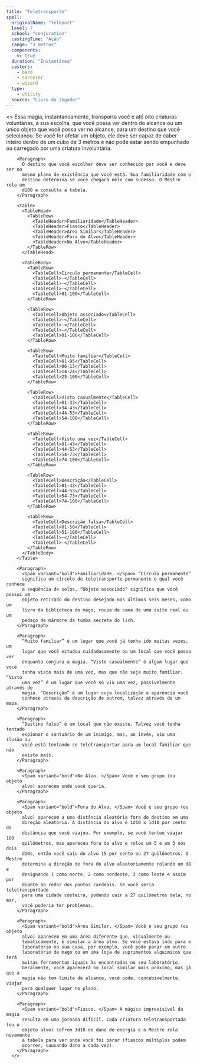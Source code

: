 ```yaml
---
title: "Teletransporte"
spell:
  originalName: "Teleport"
  level: 7
  school: "conjuration"
  castingTime: "Ação"
  range: "3 metros"
  components:
    v: true
  duration: "Instantânea"
  casters:
    - bard
    - sorcerer
    - wizard
  type:
    - utility
  source: "Livro do Jogador"
---
```


<>
<Paragraph>
Essa magia, instantaneamente, transporta você e até oito criaturas
voluntárias, à sua escolha, que você possa ver dentro do alcance ou um
único objeto que você possa ver no alcance, para um destino que você
selecionou. Se você for afetar um objeto, ele deve ser capaz de caber
inteiro dentro de um cubo de 3 metros e não pode estar sendo empunhado
ou carregado por uma criatura involuntária.
</Paragraph>

        <Paragraph>
          O destino que você escolher deve ser conhecido por você e deve ser no
          mesmo plano de existência que você está. Sua familiaridade com o
          destino determina se você chegará nele com sucesso. O Mestre rola um
          d100 e consulta a tabela.
        </Paragraph>

        <Table>
          <TableHead>
            <TableRow>
              <TableHeader>Familiaridade</TableHeader>
              <TableHeader>Fiasco</TableHeader>
              <TableHeader>Área Similar</TableHeader>
              <TableHeader>Fora do Alvo</TableHeader>
              <TableHeader>No Alvo</TableHeader>
            </TableRow>
          </TableHead>

          <TableBody>
            <TableRow>
              <TableCell>Círculo permanente</TableCell>
              <TableCell>-</TableCell>
              <TableCell>-</TableCell>
              <TableCell>-</TableCell>
              <TableCell>01-100</TableCell>
            </TableRow>

            <TableRow>
              <TableCell>Objeto associado</TableCell>
              <TableCell>-</TableCell>
              <TableCell>-</TableCell>
              <TableCell>-</TableCell>
              <TableCell>01-100</TableCell>
            </TableRow>

            <TableRow>
              <TableCell>Muito familiar</TableCell>
              <TableCell>01-05</TableCell>
              <TableCell>06-13</TableCell>
              <TableCell>14-24</TableCell>
              <TableCell>25-100</TableCell>
            </TableRow>

            <TableRow>
              <TableCell>Visto casualmente</TableCell>
              <TableCell>01-33</TableCell>
              <TableCell>34-43</TableCell>
              <TableCell>44-53</TableCell>
              <TableCell>54-100</TableCell>
            </TableRow>

            <TableRow>
              <TableCell>Visto uma vez</TableCell>
              <TableCell>01-43</TableCell>
              <TableCell>44-53</TableCell>
              <TableCell>54-73</TableCell>
              <TableCell>74-100</TableCell>
            </TableRow>

            <TableRow>
              <TableCell>Descrição</TableCell>
              <TableCell>01-43</TableCell>
              <TableCell>44-53</TableCell>
              <TableCell>54-73</TableCell>
              <TableCell>74-100</TableCell>
            </TableRow>

            <TableRow>
              <TableCell>Descrição falsa</TableCell>
              <TableCell>01-50</TableCell>
              <TableCell>51-100</TableCell>
              <TableCell>-</TableCell>
              <TableCell>-</TableCell>
            </TableRow>
          </TableBody>
        </Table>

        <Paragraph>
          <Span variant="bold">Familiaridade. </Span> “Círculo permanente”
          significa um círculo de teletransporte permanente o qual você conhece
          a sequência de selos. “Objeto associado” significa que você possui um
          objeto retirado do destino desejado nos últimos seis meses, como um
          livro da biblioteca do mago, roupa de cama de uma suíte real ou um
          pedaço de mármore da tumba secreta do lich.
        </Paragraph>

        <Paragraph>
          “Muito familiar” é um lugar que você já tenha ido muitas vezes, um
          lugar que você estudou cuidadosamente ou um local que você possa ver
          enquanto conjura a magia. “Visto casualmente” é algum lugar que você
          tenha visto mais de uma vez, mas que não seja muito familiar. “Visto
          uma vez” é um lugar que você só viu uma vez, possivelmente através de
          magia. “Descrição” é um lugar cuja localização e aparência você
          conhece através da descrição de outrem, talvez através de um mapa.
        </Paragraph>

        <Paragraph>
          “Destino falso” é um local que não existe. Talvez você tenha tentado
          espionar o santuário de um inimigo, mas, ao invés, viu uma ilusão ou
          você está tentando se teletransportar para um local familiar que não
          existe mais.
        </Paragraph>

        <Paragraph>
          <Span variant="bold">No Alvo. </Span> Você e seu grupo (ou objeto
          alvo) aparecem onde você queria.
        </Paragraph>

        <Paragraph>
          <Span variant="bold">Fora do Alvo. </Span> Você e seu grupo (ou objeto
          alvo) aparecem a uma distância aleatória fora do destino em uma
          direção aleatória. A distância do alvo é 1d10 x 1d10 por cento da
          distância que você viajou. Por exemplo, se você tentou viajar 180
          quilômetros, mas apareceu fora do alvo e rolou um 5 e um 3 nos dois
          d10s, então você saiu do alvo 15 por cento ou 27 quilômetros. O Mestre
          determina a direção de fora do alvo aleatoriamente rolando um d8 e
          designando 1 como norte, 2 como nordeste, 3 como leste e assim por
          diante ao redor dos pontos cardeais. Se você seria teletransportado
          para uma cidade costeira, podendo cair a 27 quilômetros dela, no mar,
          você poderia ter problemas.
        </Paragraph>

        <Paragraph>
          <Span variant="bold">Área Similar. </Span> Você e seu grupo (ou objeto
          alvo) aparecem em uma área diferente que, visualmente ou
          tematicamente, é similar a área alvo. Se você estava indo para o
          laboratório na sua casa, por exemplo, você pode parar em outro
          laboratório de mago ou em uma loja de suprimentos alquímicos que terá
          muitas ferramentas iguais às encontradas no seu laboratório.
          Geralmente, você aparecerá no local similar mais próximo, mas já que a
          magia não tem limite de alcance, você pode, concebivelmente, viajar
          para qualquer lugar no plano.
        </Paragraph>

        <Paragraph>
          <Span variant="bold">Fiasco. </Span> A mágica imprevisível da magia
          resulta em uma jornada difícil. Cada criatura teletransportada (ou o
          objeto alvo) sofrem 3d10 de dano de energia e o Mestre rola novamente
          a tabela para ver onde você foi parar (fiascos múltiplos podem
          ocorrer, causando dano a cada vez).
        </Paragraph>
      </>
